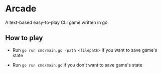 # Arcade

A text-based easy-to-play CLI game written in go.

## How to play

- Run `go run cmd/main.go -path <filepath>` if you want to save game's state

- Run `go run cmd/main.go` if you don't want to save game's state

